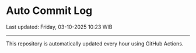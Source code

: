 # Auto Commit Log

Last updated: Friday, 03-10-2025 10:23 WIB

---

This repository is automatically updated every hour using GitHub Actions.
